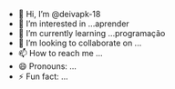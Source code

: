 - 👋 Hi, I’m @deivapk-18
- 👀 I’m interested in ...aprender
- 🌱 I’m currently learning ...programação 
- 💞️ I’m looking to collaborate on ...
- 📫 How to reach me ...
- 😄 Pronouns: ...
- ⚡ Fun fact: ...

<!---
deivapk-18/deivapk-18 is a ✨ special ✨ repository because its `README.md` (this file) appears on your GitHub profile.
You can click the Preview link to take a look at your changes.
--->
